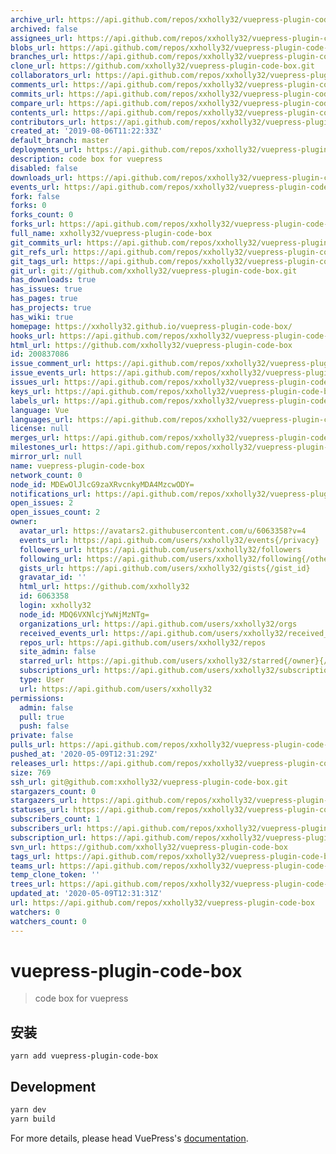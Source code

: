 ```yaml
---
archive_url: https://api.github.com/repos/xxholly32/vuepress-plugin-code-box/{archive_format}{/ref}
archived: false
assignees_url: https://api.github.com/repos/xxholly32/vuepress-plugin-code-box/assignees{/user}
blobs_url: https://api.github.com/repos/xxholly32/vuepress-plugin-code-box/git/blobs{/sha}
branches_url: https://api.github.com/repos/xxholly32/vuepress-plugin-code-box/branches{/branch}
clone_url: https://github.com/xxholly32/vuepress-plugin-code-box.git
collaborators_url: https://api.github.com/repos/xxholly32/vuepress-plugin-code-box/collaborators{/collaborator}
comments_url: https://api.github.com/repos/xxholly32/vuepress-plugin-code-box/comments{/number}
commits_url: https://api.github.com/repos/xxholly32/vuepress-plugin-code-box/commits{/sha}
compare_url: https://api.github.com/repos/xxholly32/vuepress-plugin-code-box/compare/{base}...{head}
contents_url: https://api.github.com/repos/xxholly32/vuepress-plugin-code-box/contents/{+path}
contributors_url: https://api.github.com/repos/xxholly32/vuepress-plugin-code-box/contributors
created_at: '2019-08-06T11:22:33Z'
default_branch: master
deployments_url: https://api.github.com/repos/xxholly32/vuepress-plugin-code-box/deployments
description: code box for vuepress
disabled: false
downloads_url: https://api.github.com/repos/xxholly32/vuepress-plugin-code-box/downloads
events_url: https://api.github.com/repos/xxholly32/vuepress-plugin-code-box/events
fork: false
forks: 0
forks_count: 0
forks_url: https://api.github.com/repos/xxholly32/vuepress-plugin-code-box/forks
full_name: xxholly32/vuepress-plugin-code-box
git_commits_url: https://api.github.com/repos/xxholly32/vuepress-plugin-code-box/git/commits{/sha}
git_refs_url: https://api.github.com/repos/xxholly32/vuepress-plugin-code-box/git/refs{/sha}
git_tags_url: https://api.github.com/repos/xxholly32/vuepress-plugin-code-box/git/tags{/sha}
git_url: git://github.com/xxholly32/vuepress-plugin-code-box.git
has_downloads: true
has_issues: true
has_pages: true
has_projects: true
has_wiki: true
homepage: https://xxholly32.github.io/vuepress-plugin-code-box/
hooks_url: https://api.github.com/repos/xxholly32/vuepress-plugin-code-box/hooks
html_url: https://github.com/xxholly32/vuepress-plugin-code-box
id: 200837086
issue_comment_url: https://api.github.com/repos/xxholly32/vuepress-plugin-code-box/issues/comments{/number}
issue_events_url: https://api.github.com/repos/xxholly32/vuepress-plugin-code-box/issues/events{/number}
issues_url: https://api.github.com/repos/xxholly32/vuepress-plugin-code-box/issues{/number}
keys_url: https://api.github.com/repos/xxholly32/vuepress-plugin-code-box/keys{/key_id}
labels_url: https://api.github.com/repos/xxholly32/vuepress-plugin-code-box/labels{/name}
language: Vue
languages_url: https://api.github.com/repos/xxholly32/vuepress-plugin-code-box/languages
license: null
merges_url: https://api.github.com/repos/xxholly32/vuepress-plugin-code-box/merges
milestones_url: https://api.github.com/repos/xxholly32/vuepress-plugin-code-box/milestones{/number}
mirror_url: null
name: vuepress-plugin-code-box
network_count: 0
node_id: MDEwOlJlcG9zaXRvcnkyMDA4MzcwODY=
notifications_url: https://api.github.com/repos/xxholly32/vuepress-plugin-code-box/notifications{?since,all,participating}
open_issues: 2
open_issues_count: 2
owner:
  avatar_url: https://avatars2.githubusercontent.com/u/6063358?v=4
  events_url: https://api.github.com/users/xxholly32/events{/privacy}
  followers_url: https://api.github.com/users/xxholly32/followers
  following_url: https://api.github.com/users/xxholly32/following{/other_user}
  gists_url: https://api.github.com/users/xxholly32/gists{/gist_id}
  gravatar_id: ''
  html_url: https://github.com/xxholly32
  id: 6063358
  login: xxholly32
  node_id: MDQ6VXNlcjYwNjMzNTg=
  organizations_url: https://api.github.com/users/xxholly32/orgs
  received_events_url: https://api.github.com/users/xxholly32/received_events
  repos_url: https://api.github.com/users/xxholly32/repos
  site_admin: false
  starred_url: https://api.github.com/users/xxholly32/starred{/owner}{/repo}
  subscriptions_url: https://api.github.com/users/xxholly32/subscriptions
  type: User
  url: https://api.github.com/users/xxholly32
permissions:
  admin: false
  pull: true
  push: false
private: false
pulls_url: https://api.github.com/repos/xxholly32/vuepress-plugin-code-box/pulls{/number}
pushed_at: '2020-05-09T12:31:29Z'
releases_url: https://api.github.com/repos/xxholly32/vuepress-plugin-code-box/releases{/id}
size: 769
ssh_url: git@github.com:xxholly32/vuepress-plugin-code-box.git
stargazers_count: 0
stargazers_url: https://api.github.com/repos/xxholly32/vuepress-plugin-code-box/stargazers
statuses_url: https://api.github.com/repos/xxholly32/vuepress-plugin-code-box/statuses/{sha}
subscribers_count: 1
subscribers_url: https://api.github.com/repos/xxholly32/vuepress-plugin-code-box/subscribers
subscription_url: https://api.github.com/repos/xxholly32/vuepress-plugin-code-box/subscription
svn_url: https://github.com/xxholly32/vuepress-plugin-code-box
tags_url: https://api.github.com/repos/xxholly32/vuepress-plugin-code-box/tags
teams_url: https://api.github.com/repos/xxholly32/vuepress-plugin-code-box/teams
temp_clone_token: ''
trees_url: https://api.github.com/repos/xxholly32/vuepress-plugin-code-box/git/trees{/sha}
updated_at: '2020-05-09T12:31:31Z'
url: https://api.github.com/repos/xxholly32/vuepress-plugin-code-box
watchers: 0
watchers_count: 0
---
```


# vuepress-plugin-code-box

> code box for vuepress

## 安装

```
yarn add vuepress-plugin-code-box
```

## Development

```bash
yarn dev
yarn build
```

For more details, please head VuePress's [documentation](https://v1.vuepress.vuejs.org/).
